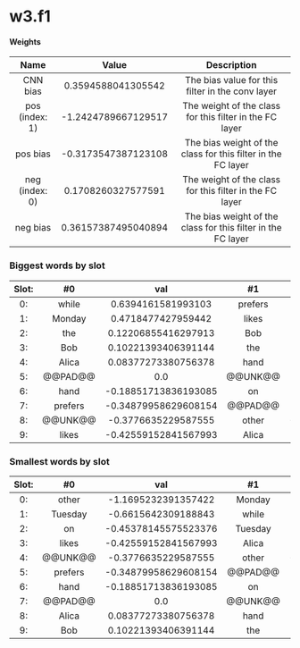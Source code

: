 # w3.f1
#### Weights
Name | Value | Description
:--: | :--: | :--:
CNN bias | 0.3594588041305542 | The bias value for this filter in the conv layer
pos (index: 1) | -1.2424789667129517| The weight of the class for this filter in the FC layer
pos bias | -0.3173547387123108| The bias weight of the class for this filter in the FC layer
neg (index: 0) | 0.1708260327577591| The weight of the class for this filter in the FC layer
neg bias | 0.36157387495040894| The bias weight of the class for this filter in the FC layer
### Biggest words by slot
Slot: |#0 | val | #1 | val | #2 | val
:--: | :--: | :--: | :--: | :--: | :--: | :--:
0: | while | 0.6394161581993103 | prefers | 3.152992010116577 | Monday | 7.658180236816406
1: | Monday | 0.4718477427959442 | likes | 3.148493766784668 | while | 1.763031005859375
2: | the | 0.12206855416297913 | Bob | 1.1998838186264038 | @@PAD@@ | 0.0
3: | Bob | 0.10221393406391144 | the | 1.1212862730026245 | Bob | -0.081021249294281
4: | Alica | 0.08377273380756378 | hand | 1.0927984714508057 | hand | -0.3171924352645874
5: | @@PAD@@ | 0.0 | @@UNK@@ | 0.8016703128814697 | @@UNK@@ | -0.46088701486587524
6: | hand | -0.18851713836193085 | on | 0.21339212357997894 | Alica | -1.1792391538619995
7: | prefers | -0.34879958629608154 | @@PAD@@ | 0.0 | the | -1.5107367038726807
8: | @@UNK@@ | -0.3776635229587555 | other | -0.11617183685302734 | prefers | -1.538928508758545
9: | likes | -0.42559152841567993 | Alica | -0.1641244888305664 | likes | -1.9161754846572876
### Smallest words by slot
Slot: |#0 | val | #1 | val | #2 | val
:--: | :--: | :--: | :--: | :--: | :--: | :--:
0: | other | -1.1695232391357422 | Monday | -3.0960452556610107 | other | -5.1579670906066895
1: | Tuesday | -0.6615642309188843 | while | -1.9320884943008423 | Tuesday | -4.625637054443359
2: | on | -0.45378145575523376 | Tuesday | -0.9157538414001465 | on | -2.7651665210723877
3: | likes | -0.42559152841567993 | Alica | -0.1641244888305664 | likes | -1.9161754846572876
4: | @@UNK@@ | -0.3776635229587555 | other | -0.11617183685302734 | prefers | -1.538928508758545
5: | prefers | -0.34879958629608154 | @@PAD@@ | 0.0 | the | -1.5107367038726807
6: | hand | -0.18851713836193085 | on | 0.21339212357997894 | Alica | -1.1792391538619995
7: | @@PAD@@ | 0.0 | @@UNK@@ | 0.8016703128814697 | @@UNK@@ | -0.46088701486587524
8: | Alica | 0.08377273380756378 | hand | 1.0927984714508057 | hand | -0.3171924352645874
9: | Bob | 0.10221393406391144 | the | 1.1212862730026245 | Bob | -0.081021249294281
